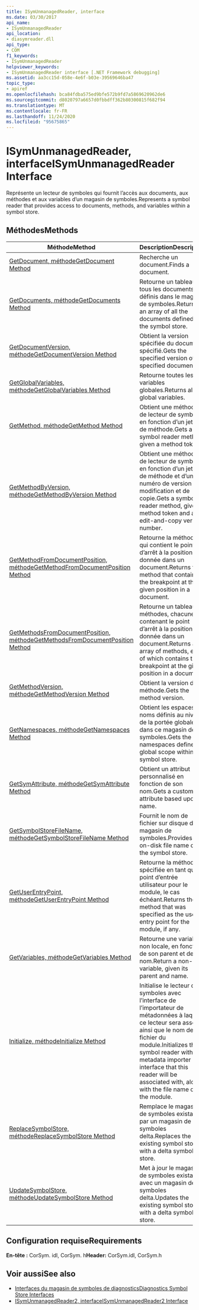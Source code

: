 ```yaml
---
title: ISymUnmanagedReader, interface
ms.date: 03/30/2017
api_name:
- ISymUnmanagedReader
api_location:
- diasymreader.dll
api_type:
- COM
f1_keywords:
- ISymUnmanagedReader
helpviewer_keywords:
- ISymUnmanagedReader interface [.NET Framework debugging]
ms.assetid: aa3cc15d-058e-4e6f-b03e-39569646ba47
topic_type:
- apiref
ms.openlocfilehash: bca84fdba575ed9bfe572b9fd7a5869620962de6
ms.sourcegitcommit: d8020797a6657d0fbbdff362b80300815f682f94
ms.translationtype: MT
ms.contentlocale: fr-FR
ms.lasthandoff: 11/24/2020
ms.locfileid: "95675865"
---
```

# <a name="isymunmanagedreader-interface"></a><span data-ttu-id="2f15a-102">ISymUnmanagedReader, interface</span><span class="sxs-lookup"><span data-stu-id="2f15a-102">ISymUnmanagedReader Interface</span></span>

<span data-ttu-id="2f15a-103">Représente un lecteur de symboles qui fournit l’accès aux documents, aux méthodes et aux variables d’un magasin de symboles.</span><span class="sxs-lookup"><span data-stu-id="2f15a-103">Represents a symbol reader that provides access to documents, methods, and variables within a symbol store.</span></span>  
  
## <a name="methods"></a><span data-ttu-id="2f15a-104">Méthodes</span><span class="sxs-lookup"><span data-stu-id="2f15a-104">Methods</span></span>  
  
|<span data-ttu-id="2f15a-105">Méthode</span><span class="sxs-lookup"><span data-stu-id="2f15a-105">Method</span></span>|<span data-ttu-id="2f15a-106">Description</span><span class="sxs-lookup"><span data-stu-id="2f15a-106">Description</span></span>|  
|------------|-----------------|  
|[<span data-ttu-id="2f15a-107">GetDocument, méthode</span><span class="sxs-lookup"><span data-stu-id="2f15a-107">GetDocument Method</span></span>](isymunmanagedreader-getdocument-method.md)|<span data-ttu-id="2f15a-108">Recherche un document.</span><span class="sxs-lookup"><span data-stu-id="2f15a-108">Finds a document.</span></span>|  
|[<span data-ttu-id="2f15a-109">GetDocuments, méthode</span><span class="sxs-lookup"><span data-stu-id="2f15a-109">GetDocuments Method</span></span>](isymunmanagedreader-getdocuments-method.md)|<span data-ttu-id="2f15a-110">Retourne un tableau de tous les documents définis dans le magasin de symboles.</span><span class="sxs-lookup"><span data-stu-id="2f15a-110">Returns an array of all the documents defined in the symbol store.</span></span>|  
|[<span data-ttu-id="2f15a-111">GetDocumentVersion, méthode</span><span class="sxs-lookup"><span data-stu-id="2f15a-111">GetDocumentVersion Method</span></span>](isymunmanagedreader-getdocumentversion-method.md)|<span data-ttu-id="2f15a-112">Obtient la version spécifiée du document spécifié.</span><span class="sxs-lookup"><span data-stu-id="2f15a-112">Gets the specified version of the specified document.</span></span>|  
|[<span data-ttu-id="2f15a-113">GetGlobalVariables, méthode</span><span class="sxs-lookup"><span data-stu-id="2f15a-113">GetGlobalVariables Method</span></span>](isymunmanagedreader-getglobalvariables-method.md)|<span data-ttu-id="2f15a-114">Retourne toutes les variables globales.</span><span class="sxs-lookup"><span data-stu-id="2f15a-114">Returns all global variables.</span></span>|  
|[<span data-ttu-id="2f15a-115">GetMethod, méthode</span><span class="sxs-lookup"><span data-stu-id="2f15a-115">GetMethod Method</span></span>](isymunmanagedreader-getmethod-method.md)|<span data-ttu-id="2f15a-116">Obtient une méthode de lecteur de symboles, en fonction d’un jeton de méthode.</span><span class="sxs-lookup"><span data-stu-id="2f15a-116">Gets a symbol reader method, given a method token.</span></span>|  
|[<span data-ttu-id="2f15a-117">GetMethodByVersion, méthode</span><span class="sxs-lookup"><span data-stu-id="2f15a-117">GetMethodByVersion Method</span></span>](isymunmanagedreader-getmethodbyversion-method.md)|<span data-ttu-id="2f15a-118">Obtient une méthode de lecteur de symboles, en fonction d’un jeton de méthode et d’un numéro de version de modification et de copie.</span><span class="sxs-lookup"><span data-stu-id="2f15a-118">Gets a symbol reader method, given a method token and an edit-and-copy version number.</span></span>|  
|[<span data-ttu-id="2f15a-119">GetMethodFromDocumentPosition, méthode</span><span class="sxs-lookup"><span data-stu-id="2f15a-119">GetMethodFromDocumentPosition Method</span></span>](isymunmanagedreader-getmethodfromdocumentposition-method.md)|<span data-ttu-id="2f15a-120">Retourne la méthode qui contient le point d’arrêt à la position donnée dans un document.</span><span class="sxs-lookup"><span data-stu-id="2f15a-120">Returns the method that contains the breakpoint at the given position in a document.</span></span>|  
|[<span data-ttu-id="2f15a-121">GetMethodsFromDocumentPosition, méthode</span><span class="sxs-lookup"><span data-stu-id="2f15a-121">GetMethodsFromDocumentPosition Method</span></span>](isymunmanagedreader-getmethodsfromdocumentposition-method.md)|<span data-ttu-id="2f15a-122">Retourne un tableau de méthodes, chacune contenant le point d’arrêt à la position donnée dans un document.</span><span class="sxs-lookup"><span data-stu-id="2f15a-122">Returns an array of methods, each of which contains the breakpoint at the given position in a document.</span></span>|  
|[<span data-ttu-id="2f15a-123">GetMethodVersion, méthode</span><span class="sxs-lookup"><span data-stu-id="2f15a-123">GetMethodVersion Method</span></span>](isymunmanagedreader-getmethodversion-method.md)|<span data-ttu-id="2f15a-124">Obtient la version de la méthode.</span><span class="sxs-lookup"><span data-stu-id="2f15a-124">Gets the method version.</span></span>|  
|[<span data-ttu-id="2f15a-125">GetNamespaces, méthode</span><span class="sxs-lookup"><span data-stu-id="2f15a-125">GetNamespaces Method</span></span>](isymunmanagedreader-getnamespaces-method.md)|<span data-ttu-id="2f15a-126">Obtient les espaces de noms définis au niveau de la portée globale dans ce magasin de symboles.</span><span class="sxs-lookup"><span data-stu-id="2f15a-126">Gets the namespaces defined at global scope within this symbol store.</span></span>|  
|[<span data-ttu-id="2f15a-127">GetSymAttribute, méthode</span><span class="sxs-lookup"><span data-stu-id="2f15a-127">GetSymAttribute Method</span></span>](isymunmanagedreader-getsymattribute-method.md)|<span data-ttu-id="2f15a-128">Obtient un attribut personnalisé en fonction de son nom.</span><span class="sxs-lookup"><span data-stu-id="2f15a-128">Gets a custom attribute based upon its name.</span></span>|  
|[<span data-ttu-id="2f15a-129">GetSymbolStoreFileName, méthode</span><span class="sxs-lookup"><span data-stu-id="2f15a-129">GetSymbolStoreFileName Method</span></span>](isymunmanagedreader-getsymbolstorefilename-method.md)|<span data-ttu-id="2f15a-130">Fournit le nom de fichier sur disque du magasin de symboles.</span><span class="sxs-lookup"><span data-stu-id="2f15a-130">Provides the on-disk file name of the symbol store.</span></span>|  
|[<span data-ttu-id="2f15a-131">GetUserEntryPoint, méthode</span><span class="sxs-lookup"><span data-stu-id="2f15a-131">GetUserEntryPoint Method</span></span>](isymunmanagedreader-getuserentrypoint-method.md)|<span data-ttu-id="2f15a-132">Retourne la méthode spécifiée en tant que point d’entrée utilisateur pour le module, le cas échéant.</span><span class="sxs-lookup"><span data-stu-id="2f15a-132">Returns the method that was specified as the user entry point for the module, if any.</span></span>|  
|[<span data-ttu-id="2f15a-133">GetVariables, méthode</span><span class="sxs-lookup"><span data-stu-id="2f15a-133">GetVariables Method</span></span>](isymunmanagedreader-getvariables-method.md)|<span data-ttu-id="2f15a-134">Retourne une variable non locale, en fonction de son parent et de son nom.</span><span class="sxs-lookup"><span data-stu-id="2f15a-134">Return a non-local variable, given its parent and name.</span></span>|  
|[<span data-ttu-id="2f15a-135">Initialize, méthode</span><span class="sxs-lookup"><span data-stu-id="2f15a-135">Initialize Method</span></span>](isymunmanagedreader-initialize-method.md)|<span data-ttu-id="2f15a-136">Initialise le lecteur de symboles avec l’interface de l’importateur de métadonnées à laquelle ce lecteur sera associé, ainsi que le nom de fichier du module.</span><span class="sxs-lookup"><span data-stu-id="2f15a-136">Initializes the symbol reader with the metadata importer interface that this reader will be associated with, along with the file name of the module.</span></span>|  
|[<span data-ttu-id="2f15a-137">ReplaceSymbolStore, méthode</span><span class="sxs-lookup"><span data-stu-id="2f15a-137">ReplaceSymbolStore Method</span></span>](isymunmanagedreader-replacesymbolstore-method.md)|<span data-ttu-id="2f15a-138">Remplace le magasin de symboles existant par un magasin de symboles delta.</span><span class="sxs-lookup"><span data-stu-id="2f15a-138">Replaces the existing symbol store with a delta symbol store.</span></span>|  
|[<span data-ttu-id="2f15a-139">UpdateSymbolStore, méthode</span><span class="sxs-lookup"><span data-stu-id="2f15a-139">UpdateSymbolStore Method</span></span>](isymunmanagedreader-updatesymbolstore-method.md)|<span data-ttu-id="2f15a-140">Met à jour le magasin de symboles existant avec un magasin de symboles delta.</span><span class="sxs-lookup"><span data-stu-id="2f15a-140">Updates the existing symbol store with a delta symbol store.</span></span>|  
  
## <a name="requirements"></a><span data-ttu-id="2f15a-141">Configuration requise</span><span class="sxs-lookup"><span data-stu-id="2f15a-141">Requirements</span></span>  

 <span data-ttu-id="2f15a-142">**En-tête :** CorSym. idl, CorSym. h</span><span class="sxs-lookup"><span data-stu-id="2f15a-142">**Header:** CorSym.idl, CorSym.h</span></span>  
  
## <a name="see-also"></a><span data-ttu-id="2f15a-143">Voir aussi</span><span class="sxs-lookup"><span data-stu-id="2f15a-143">See also</span></span>

- [<span data-ttu-id="2f15a-144">Interfaces du magasin de symboles de diagnostics</span><span class="sxs-lookup"><span data-stu-id="2f15a-144">Diagnostics Symbol Store Interfaces</span></span>](diagnostics-symbol-store-interfaces.md)
- [<span data-ttu-id="2f15a-145">ISymUnmanagedReader2, interface</span><span class="sxs-lookup"><span data-stu-id="2f15a-145">ISymUnmanagedReader2 Interface</span></span>](isymunmanagedreader2-interface.md)
